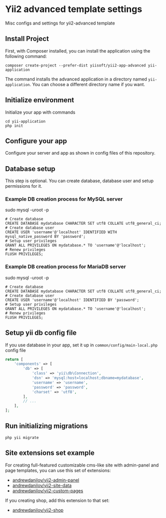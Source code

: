 # Yii2 advanced template settings
Misc configs and settings for yii2-advanced template

## Install Project

First, with Composer installed, you can install the application using the following command:

    composer create-project --prefer-dist yiisoft/yii2-app-advanced yii-application

The command installs the advanced application in a directory named `yii-application`. You can choose a different
directory name if you want.

## Initialize environment

Initialize your app with commands

    cd yii-application
    php init

## Configure your app

Configure your server and app as shown in config files of this repository.

## Database setup

This step is optional. You can create database, database user and setup permissions for it.

### Example DB creation process for MySQL server

sudo mysql -uroot -p
```mysql
# Create database
CREATE DATABASE mydatabase CHARACTER SET utf8 COLLATE utf8_general_ci;
# Create database user
CREATE USER 'username'@'localhost' IDENTIFIED WITH mysql_native_password BY 'password';
# Setup user privileges
GRANT ALL PRIVILEGES ON mydatabase.* TO 'username'@'localhost';
# Renew privileges
FLUSH PRIVILEGES;
```

### Example DB creation process for MariaDB server

sudo mysql -uroot -p
```mysql
# Create database
CREATE DATABASE mydatabase CHARACTER SET utf8 COLLATE utf8_general_ci;
# Create database user
CREATE USER 'username'@'localhost' IDENTIFIED BY 'password';
# Setup user privileges
GRANT ALL PRIVILEGES ON mydatabase.* TO 'username'@'localhost';
# Renew privileges
FLUSH PRIVILEGES;
```

## Setup yii db config file

If you use database in your app, set it up in `common/config/main-local.php` config file

```php
return [
    'components' => [
        'db' => [
            'class' => 'yii\db\Connection',
            'dsn' => 'mysql:host=localhost;dbname=mydatabase',
            'username' => 'username',
            'password' => 'password',
            'charset' => 'utf8',
        ],
        // ...
    ],
];
```

## Run initializing migrations

    php yii migrate

## Site extensions set example

For creating full-featured customizable cms-like site with admin-panel and page templates, you can
use this set of extensions:

* [andrewdanilov/yii2-admin-panel](https://github.com/AndrewDanilov/yii2-admin-panel)
* [andrewdanilov/yii2-site-data](https://github.com/AndrewDanilov/yii2-site-data)
* [andrewdanilov/yii2-custom-pages](https://github.com/AndrewDanilov/yii2-custom-pages)

If you creating shop, add this extension to that set:

* [andrewdanilov/yii2-shop](https://github.com/AndrewDanilov/yii2-shop)
